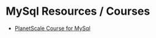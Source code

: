 # MySql Resources / Courses

- [PlanetScale Course for MySql](https://planetscale.com/courses/mysql-for-developers/introduction/course-introduction)
